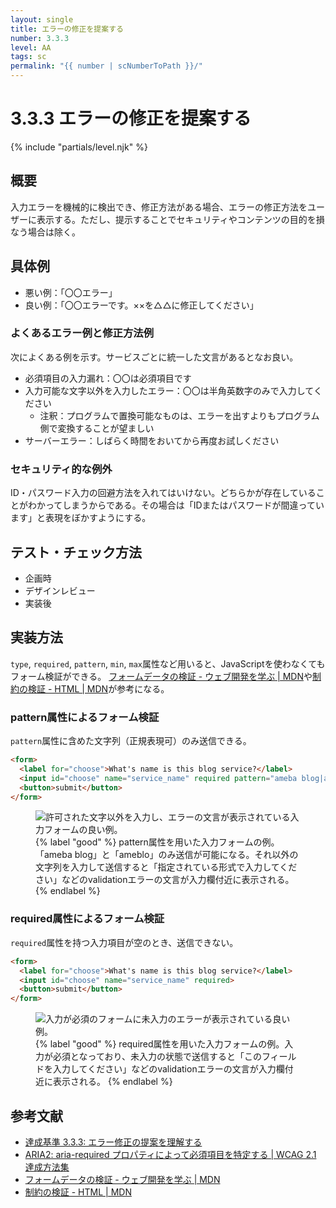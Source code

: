 ```yaml
---
layout: single
title: エラーの修正を提案する
number: 3.3.3
level: AA
tags: sc
permalink: "{{ number | scNumberToPath }}/"
---
```


# 3.3.3 エラーの修正を提案する

{% include "partials/level.njk" %}

## 概要

入力エラーを機械的に検出でき、修正方法がある場合、エラーの修正方法をユーザーに表示する。ただし、提示することでセキュリティやコンテンツの目的を損なう場合は除く。

## 具体例

- 悪い例：「〇〇エラー」
- 良い例：「〇〇エラーです。××を△△に修正してください」

### よくあるエラー例と修正方法例

次によくある例を示す。サービスごとに統一した文言があるとなお良い。

- 必須項目の入力漏れ：〇〇は必須項目です
- 入力可能な文字以外を入力したエラー：〇〇は半角英数字のみで入力してください
    - 注釈：プログラムで置換可能なものは、エラーを出すよりもプログラム側で変換することが望ましい
- サーバーエラー：しばらく時間をおいてから再度お試しください


### セキュリティ的な例外

ID・パスワード入力の回避方法を入れてはいけない。どちらかが存在していることがわかってしまうからである。その場合は「IDまたはパスワードが間違っています」と表現をぼかすようにする。

## テスト・チェック方法

- 企画時
- デザインレビュー
- 実装後

## 実装方法

`type`, `required`, `pattern`, `min`, `max`属性など用いると、JavaScriptを使わなくてもフォーム検証ができる。
[フォームデータの検証 - ウェブ開発を学ぶ | MDN](https://developer.mozilla.org/ja/docs/Learn/HTML/Forms/Data_form_validation)や[制約の検証 - HTML | MDN](https://developer.mozilla.org/ja/docs/Web/HTML/HTML5/Constraint_validation)が参考になる。

### pattern属性によるフォーム検証

`pattern`属性に含めた文字列（正規表現可）のみ送信できる。

```html
<form>
  <label for="choose">What's name is this blog service?</label>
  <input id="choose" name="service_name" required pattern="ameba blog|ameblo">
  <button>submit</button>
</form>
```

<figure>
<img src="/img/3/3/3/3.3.3_1.png" alt="許可された文字以外を入力し、エラーの文言が表示されている入力フォームの良い例。" />
<figcaption>
{% label "good" %}
pattern属性を用いた入力フォームの例。「ameba blog」と「ameblo」のみ送信が可能になる。それ以外の文字列を入力して送信すると「指定されている形式で入力してください」などのvalidationエラーの文言が入力欄付近に表示される。
{% endlabel %}
</figcaption>
</figure>

### required属性によるフォーム検証

`required`属性を持つ入力項目が空のとき、送信できない。

```html
<form>
  <label for="choose">What's name is this blog service?</label>
  <input id="choose" name="service_name" required>
  <button>submit</button>
</form>
```

<figure>
<img src="/img/3/3/3/3.3.3_2.png" alt="入力が必須のフォームに未入力のエラーが表示されている良い例。" />
<figcaption>
{% label "good" %}
required属性を用いた入力フォームの例。入力が必須となっており、未入力の状態で送信すると「このフィールドを入力してください」などのvalidationエラーの文言が入力欄付近に表示される。
{% endlabel %}
</figcaption>
</figure>


## 参考文献

- [達成基準 3.3.3: エラー修正の提案を理解する](https://waic.jp/docs/WCAG21/Understanding/error-suggestion.html)
- [ARIA2: aria-required プロパティによって必須項目を特定する | WCAG 2.1 達成方法集](https://waic.jp/docs/WCAG21/Techniques/aria/ARIA2)
- [フォームデータの検証 - ウェブ開発を学ぶ | MDN](https://developer.mozilla.org/ja/docs/Learn/HTML/Forms/Data_form_validation)
- [制約の検証 - HTML | MDN](https://developer.mozilla.org/ja/docs/Web/HTML/HTML5/Constraint_validation)
